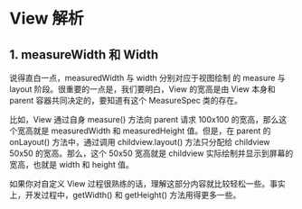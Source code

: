 # View 解析

## 1. measureWidth 和 Width

说得直白一点，measuredWidth 与 width 分别对应于视图绘制 的 measure 与 layout 阶段。很重要的一点是，我们要明白，View 的宽高是由 View 本身和 parent 容器共同决定的，要知道有这个 MeasureSpec 类的存在。

比如，View 通过自身 measure() 方法向 parent 请求 100x100 的宽高，那么这个宽高就是 measuredWidth 和 measuredHeight 值。但是，在 parent 的 onLayout() 方法中，通过调用 childview.layout() 方法只分配给 childview 50x50 的宽高。那么，这个 50x50 宽高就是 childview 实际绘制并显示到屏幕的宽高，也就是 width 和 height 值。

如果你对自定义 View 过程很熟练的话，理解这部分内容就比较轻松一些。事实上，开发过程中，getWidth() 和 getHeight() 方法用得更多一些。